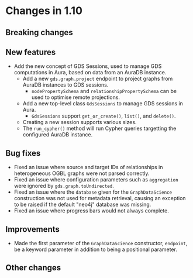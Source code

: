 # Changes in 1.10


## Breaking changes


## New features

* Add the new concept of GDS Sessions, used to manage GDS computations in Aura, based on data from an AuraDB instance.
  * Add a new `gds.graph.project` endpoint to project graphs from AuraDB instances to GDS sessions.
    * `nodePropertySchema` and `relationshipPropertySchema` can be used to optimise remote projections.
  * Add a new top-level class `GdsSessions` to manage GDS sessions in Aura.
    * `GdsSessions` support `get_or_create()`, `list()`, and `delete()`.
  * Creating a new session supports various sizes.
  * The `run_cypher()` method will run Cypher queries targetting the configured AuraDB instance.


## Bug fixes

* Fixed an issue where source and target IDs of relationships in heterogeneous OGBL graphs were not parsed correctly.
* Fixed an issue where configuration parameters such as `aggregation` were ignored by `gds.graph.toUndirected`.
* Fixed an issue where the `database` given for the `GraphDataScience` construction was not used for metadata retrieval, causing an exception to be raised if the default "neo4j" database was missing.
* Fixed an issue where progress bars would not always complete.


## Improvements

* Made the first parameter of the `GraphDataScience` constructor, `endpoint`, be a keyword parameter in addition to being a positional parameter.


## Other changes
